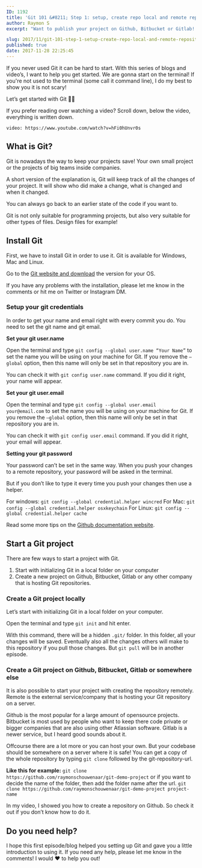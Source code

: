 ```yaml
---
ID: 1192
title: 'Git 101 &#8211; Step 1: setup, create repo local and remote repository'
author: Raymon S
excerpt: "Want to publish your project on Github, Bitbucket or Gitlab! In this Git 101 series I will help you achieve this. &#x1f680; let's get started! &#x1f525;"

slug: 2017/11/git-101-step-1-setup-create-repo-local-and-remote-repository/
published: true
date: 2017-11-28 22:25:45
---
```

If you never used Git it can be hard to start. With this series of blogs and video’s, I want to help you get started. We are gonna start on the terminal! If you're not used to the terminal (some call it command line), I do my best to show you it is not scary!

Let’s get started with Git &#x1f680;&#x1f525;

If you prefer reading over watching a video? Scroll down, below the video, everything is written down.

`video: https://www.youtube.com/watch?v=hFi0hUnvr0s`

<h2>What is Git?</h2>
Git is nowadays the way to keep your projects save! Your own small project or the projects of big teams inside companies.

A short version of the explanation is, Git will keep track of all the changes of your project. It will show who did make a change, what is changed and when it changed.

You can always go back to an earlier state of the code if you want to.

Git is not only suitable for programming projects, but also very suitable for other types of files. Design files for example!
<h2>Install Git</h2>
First, we have to install Git in order to use it. Git is available for Windows, Mac and Linux.

Go to the <a href="https://git-scm.com" target="_blank" rel="noopener">Git website and download</a> the version for your OS.

If you have any problems with the installation, please let me know in the comments or hit me on Twitter or Instagram DM.
<h3>Setup your git credentials</h3>
In order to get your name and email right with every commit you do. You need to set the git name and git email.

<strong>Set your git user.name</strong>

Open the terminal and type `git config --global user.name “Your Name”` to set the name you will be using on your machine for Git. If you remove the `—global` option, then this name will only be set in that repository you are in.

You can check it with `git config user.name` command. If you did it right, your name will appear.

<strong>Set your git user.email</strong>

Open the terminal and type `git config --global user.email your@email.com` to set the name you will be using on your machine for Git. If you remove the `—global` option, then this name will only be set in that repository you are in.

You can check it with `git config user.email` command. If you did it right, your email will appear.

<strong>Setting your git password</strong>

Your password can’t be set in the same way. When you push your changes to a remote repository, your password will be asked in the terminal.

But if you don’t like to type it every time you push your changes then use a helper.

For windows: `git config --global credential.helper wincred`
For Mac: `git config --global credential.helper osxkeychain`
For Linux: `git config --global credential.helper cache`

Read some more tips on the <a href="https://help.github.com/articles/caching-your-github-password-in-git/#platform-all" target="_blank" rel="noopener">Github documentation website</a>.
<h2>Start a Git project</h2>
There are few ways to start a project with Git.

1. Start with initializing Git in a local folder on your computer
2. Create a new project on Github, Bitbucket, Gitlab or any other company that is hosting Git repositories.
<h3>Create a Git project locally</h3>
Let’s start with initializing Git in a local folder on your computer.

Open the terminal and type `git init` and hit enter.

With this command, there will be a hidden `.git/` folder. In this folder, all your changes will be saved. Eventually also all the changes others will make to this repository if you pull those changes. But `git pull` will be in another episode.
<h3>Create a Git project on Github, Bitbucket, Gitlab or somewhere else</h3>
It is also possible to start your project with creating the repository remotely. Remote is the external service/company that is hosting your Git repository on a server.

Github is the most popular for a large amount of opensource projects. Bitbucket is most used by people who want to keep there code private or bigger companies that are also using other Atlassian software. Gitlab is a newer service, but I heard good sounds about it.

Offcourse there are a lot more or you can host your own. But your codebase should be somewhere on a server where it is safe! You can get a copy of the whole repository by typing `git clone` followed by the git-repository-url.

<strong>Like this for example:</strong>
`git clone https://github.com/raymonschouwenaar/git-demo-project` or if you want to decide the name of the folder, then add the folder name after the url. `git clone https://github.com/raymonschouwenaar/git-demo-project project-name`

In my video, I showed you how to create a repository on Github. So check it out if you don’t know how to do it.
<h2>Do you need help?</h2>
I hope this first episode/blog helped you setting up Git and gave you a little introduction to using it. If you need any help, please let me know in the comments! I would ❤️ to help you out!
<div class="grammarly-disable-indicator"></div>
<div class="grammarly-disable-indicator"></div>
<div class="grammarly-disable-indicator"></div>
<div class="grammarly-disable-indicator"></div>
